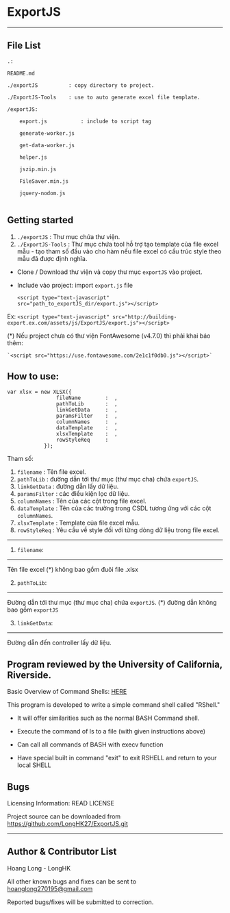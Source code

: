 # ExportJS
----------
File List
---------
```
.:

README.md

./exportJS          : copy directory to project.

./ExportJS-Tools    : use to auto generate excel file template.

```
```
/exportJS:

    export.js           : include to script tag

    generate-worker.js

    get-data-worker.js

    helper.js

    jszip.min.js

    FileSaver.min.js

    jquery-nodom.js
    
```

Getting started
---------------
1. `./exportJS`         : Thư mục chứa thư viện.
2. `./ExportJS-Tools`   : Thư mục chứa tool hỗ trợ tạo template của file excel mẫu - tạo tham số đầu vào cho hàm nếu file excel có cấu trúc style theo mẫu đã được định nghĩa.

+ Clone / Download thư viện và copy thư mục `exportJS` vào project.

+ Include vào project: import `export.js` file

    `<script type="text-javascript" src="path_to_exportJS_dir/export.js"></script>`
    
Ex:
    `<script type="text-javascript" src="http://building-export.ex.com/assets/js/ExportJS/export.js"></script>`
    
(*) Nếu project chưa có thư viện FontAwesome (v4.7.0) thì phải khai báo thêm:

    `<script src="https://use.fontawesome.com/2e1c1f0db0.js"></script>`
    
How to use:
--------------------------------------------------------------------------------------
````
var xlsx = new XLSX({
    			fileName		:  ,
    			pathToLib		:  ,
    			linkGetData 	:  ,
    			paramsFilter 	:  ,
    			columnNames	 	:  ,
    			dataTemplate 	:  ,
    			xlsxTemplate	:  ,
    			rowStyleReq		:
    		});
````
Tham số:
1. `filename` : Tên file excel.
2. `pathToLib` : đường dẫn tới thư mục (thư mục cha) chứa `exportJS`.
3. `linkGetData` : đường dẫn lấy dữ liệu.
4. `paramsFilter` : các điều kiện lọc dữ liệu.
5. `columnNames` : Tên của các cột trong file excel.
6. `dataTemplate` : Tên của các trường trong CSDL tương ứng với các cột `columnNames`.
7. `xlsxTemplate` : Template của file excel mẫu.
8. `rowStyleReq` : Yêu cầu về style đối với từng dòng dữ liệu trong file excel.

------------------------------------------------------------


1. `filename`:
-------------
Tên file excel (*) không bao gồm đuôi file .xlsx

2. `pathToLib`:
--------------
Đường dẫn tới thư mục (thư mục cha) chứa `exportJS`. (*) đường dẫn không bao gồm `exportJS`

3. `linkGetData`:
----------------
Đường dẫn đến controller lấy dữ liệu.



Program reviewed by the University of California, Riverside.
------------------------------------------------------------
Basic Overview of Command Shells: [HERE](http://linuxgazette.net/111/ramankutty.html)

This program is developed to write a simple command shell called "RShell."

- It will offer similarities such as the normal BASH Command shell.

- Execute the command of ls to a file (with given instructions above)

- Can call all commands of BASH with execv function

- Have special built in command "exit" to exit RSHELL and return to your local SHELL


Bugs
---

Licensing Information: READ LICENSE

Project source can be downloaded from https://github.com/LongHK27/ExportJS.git

-----------
Author & Contributor List
-----------
Hoang Long - LongHK

All other known bugs and fixes can be sent to hoanglong270195@gmail.com

Reported bugs/fixes will be submitted to correction.
